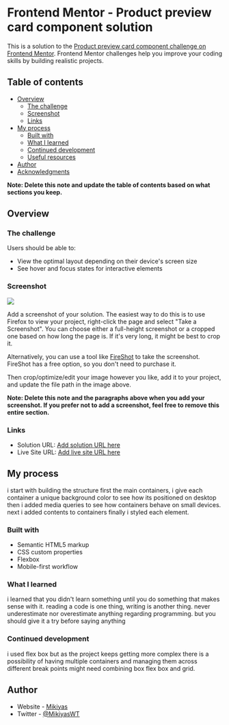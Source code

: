 # Frontend Mentor - Product preview card component solution

This is a solution to the [Product preview card component challenge on Frontend Mentor](https://www.frontendmentor.io/challenges/product-preview-card-component-GO7UmttRfa). Frontend Mentor challenges help you improve your coding skills by building realistic projects. 

## Table of contents

- [Overview](#overview)
  - [The challenge](#the-challenge)
  - [Screenshot](#screenshot)
  - [Links](#links)
- [My process](#my-process)
  - [Built with](#built-with)
  - [What I learned](#what-i-learned)
  - [Continued development](#continued-development)
  - [Useful resources](#useful-resources)
- [Author](#author)
- [Acknowledgments](#acknowledgments)

**Note: Delete this note and update the table of contents based on what sections you keep.**

## Overview

### The challenge

Users should be able to:

- View the optimal layout depending on their device's screen size
- See hover and focus states for interactive elements

### Screenshot

![](./screenshot.jpg)

Add a screenshot of your solution. The easiest way to do this is to use Firefox to view your project, right-click the page and select "Take a Screenshot". You can choose either a full-height screenshot or a cropped one based on how long the page is. If it's very long, it might be best to crop it.

Alternatively, you can use a tool like [FireShot](https://getfireshot.com/) to take the screenshot. FireShot has a free option, so you don't need to purchase it. 

Then crop/optimize/edit your image however you like, add it to your project, and update the file path in the image above.

**Note: Delete this note and the paragraphs above when you add your screenshot. If you prefer not to add a screenshot, feel free to remove this entire section.**

### Links

- Solution URL: [Add solution URL here](https://your-solution-url.com)
- Live Site URL: [Add live site URL here](https://your-live-site-url.com)

## My process

i start with building the structure first the main containers, i give each container a unique  background color to see how its positioned
on desktop then i added media queries to see how containers behave on small devices.
next i added contents to containers finally i styled each element.
### Built with

- Semantic HTML5 markup
- CSS custom properties
- Flexbox
- Mobile-first workflow


### What I learned

i learned that you didn't learn something until you do something that makes sense with it. 
reading a code is one thing, writing is another thing. never underestimate nor overestimate anything regarding programming.
but you should give it a try before saying anything 

### Continued development

i used flex box but as the project keeps getting more complex there is a possibility of having multiple containers and managing them across different
break points might need combining box flex box and grid.


## Author

- Website - [Mikiyas](https://mikiyaswt.netlify.app/)
- Twitter - [@MikiyasWT](https://www.frontendmentor.io/profile/MikiyasWT) 

